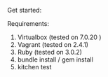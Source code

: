 Get started:

Requirements:
1. Virtualbox (tested on 7.0.20 )
2. Vagrant (tested on 2.4.1)
3. Ruby (tested on 3.0.2)
4. bundle install / gem install <packages in Gemfile>
5. kitchen test